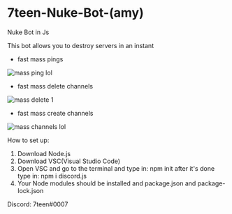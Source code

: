 # 7teen-Nuke-Bot-(amy)
Nuke Bot in Js

This bot allows you to destroy servers in an instant

- fast mass pings

![mass ping lol](https://user-images.githubusercontent.com/71920969/94822656-cb277480-03fa-11eb-97ee-44562785397f.gif)


- fast mass delete channels



![mass delete 1](https://user-images.githubusercontent.com/71920969/94821935-0b3a2780-03fa-11eb-8a43-3fb418e373ba.gif)





- fast mass create channels




![mass channels lol](https://user-images.githubusercontent.com/71920969/94822362-7683f980-03fa-11eb-9759-906d649b6021.gif)




How to set up:

1. Download Node.js
2. Download VSC(Visual Studio Code)
3. Open VSC and go to the terminal and type in: npm init after it's done type in: npm i discord.js
4. Your Node modules should be installed and package.json and package-lock.json

Discord: 7teen#0007
